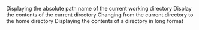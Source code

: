 Displaying the absolute path name of the current working directory
Display the contents of the current directory
Changing from the current directory to the home directory
Displaying the contents of a directory in long format
